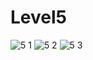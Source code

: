 # Level5
![5 1](https://user-images.githubusercontent.com/115066405/198035680-970c2b7f-7826-474d-ab88-0367859a71bc.png)
![5 2](https://user-images.githubusercontent.com/115066405/198035689-d5f3fabd-f7d5-4e54-9919-4545694cf46e.png)
![5 3](https://user-images.githubusercontent.com/115066405/198035698-c6df13e7-5a25-4e48-9f96-8dae97f6c9ee.png)
